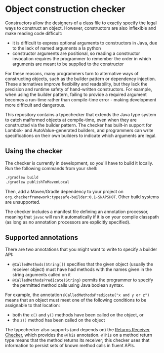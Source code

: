 # Object construction checker

Constructors allow the designers of a class file to exactly specify the legal ways to construct
an object. However, constructors are also inflexible and make reading code difficult:
* it is difficult to express optional arguments to constructors in Java, due to the lack of named arguments a la python
* constructor arguments are positional, so reading a constructor invocation requires the programmer to remember
the order in which arguments are meant to be supplied to the constructor

For these reasons, many programmers turn to alternative ways of constructing objects, such as the builder pattern
or dependency injection. These alternatives improve flexibility and readability, 
but they lack the precision and runtime safety of hand-written constructors. For example, when using the
builder pattern, failing to provide a required argument becomes a run-time rather than compile-time error -
making development more difficult and dangerous.

This repository contains a typechecker that extends the Java type system to catch malformed objects at
compile-time, even when they are constructed via the builder pattern. The checker has built-in support
for Lombok- and AutoValue-generated builders, and programmers can write specifications on their own
builders to indicate which arguments are legal.

## Using the checker

The checker is currently in development, so you'll have to build it locally. Run the following commands
from your shell:

```bash
./gradlew build
./gradlew publishToMavenLocal
```

Then, add a Maven/Gradle dependency to your project on `org.checkerframework:typesafe-builder:0.1-SNAPSHOT`.
Other build systems are unsupported.

The checker includes a manifest file defining an annotation processor, meaning that `javac` will run it
automatically if it is on your compile classpath (as long as no annotation processors are explicitly specified).

## Supported annotations

There are two annotations that you might want to write to specify a builder API:
* `@CalledMethods(String[])` specifies that the given object (usually the receiver object) must have had
methods with the names given in the string arguments called on it
* `@CalledMethodsPredicate(String)` permits the programmer to specify the permitted method calls using
Java boolean syntax. 

For example, the annotation `@CalledMethodsPredicate("x and y or z")` means that
an object must meet one of the following conditions to be assignable to that location:
* both the `x()` and `y()` methods have been called on the object, or
* the `z()` method has been called on the object

The typechecker also supports (and depends on) the 
[Returns Receiver Checker](github.com/msridhar/returnsrcvr-checker), which provides the
`@This` annotation. `@This` on a method return type means that the method returns its receiver;
this checker uses that information to persist sets of known method calls in fluent APIs.
